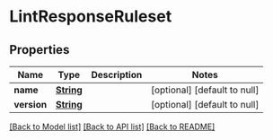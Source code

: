 # LintResponseRuleset
## Properties

Name | Type | Description | Notes
------------ | ------------- | ------------- | -------------
**name** | [**String**](string.md) |  | [optional] [default to null]
**version** | [**String**](string.md) |  | [optional] [default to null]

[[Back to Model list]](../README.md#documentation-for-models) [[Back to API list]](../README.md#documentation-for-api-endpoints) [[Back to README]](../README.md)

